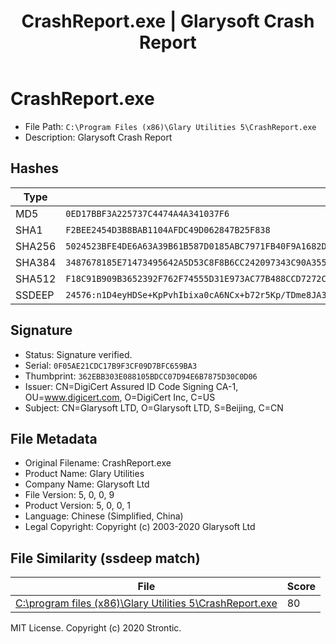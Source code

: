 ﻿---
title: CrashReport.exe | Glarysoft Crash Report
excerpt: What is CrashReport.exe?
---

# CrashReport.exe 

* File Path: `C:\Program Files (x86)\Glary Utilities 5\CrashReport.exe`
* Description: Glarysoft Crash Report

## Hashes

Type | Hash
-- | --
MD5 | `0ED17BBF3A225737C4474A4A341037F6`
SHA1 | `F2BEE2454D3B8BAB1104AFDC49D062847B25F838`
SHA256 | `5024523BFE4DE6A63A39B61B587D0185ABC7971FB40F9A1682D6B75DB740E803`
SHA384 | `3487678185E71473495642A5D53C8F8B6CC242097343C90A355C46F0DD7F9D4D50CE6E552F12BC7196D3CB8FDB84DEB5`
SHA512 | `F18C91B909B3652392F762F74555D31E973AC77B488CCD7272C068E30FEED2E03E080A7A66E19F36862FE770F0462A1C9F5F86989FE32BC50412F6A74A3E9CDA`
SSDEEP | `24576:n1D4eyHDSe+KpPvhIbixa0cA6NCx+b72r5Kp/TDme8JA3hL:1D4eyHXhRqwwbi9Kp/me8JA3F`

## Signature

* Status: Signature verified.
* Serial: `0F05AE21CDC17B9F3CF09D7BFC659BA3`
* Thumbprint: `362EBB303E088105BDCC07D94E6B7875D30C0D06`
* Issuer: CN=DigiCert Assured ID Code Signing CA-1, OU=www.digicert.com, O=DigiCert Inc, C=US
* Subject: CN=Glarysoft LTD, O=Glarysoft LTD, S=Beijing, C=CN

## File Metadata

* Original Filename: CrashReport.exe
* Product Name: Glary Utilities
* Company Name:  Glarysoft Ltd
* File Version: 5, 0, 0, 9
* Product Version: 5, 0, 0, 1
* Language: Chinese (Simplified, China)
* Legal Copyright: Copyright (c) 2003-2020 Glarysoft Ltd


## File Similarity (ssdeep match)

File | Score
-- | --
[C:\program files (x86)\Glary Utilities 5\CrashReport.exe](CrashReport.exe-1D92915D83040E3CC6C2B5ED67B286E1.md) | 80




MIT License. Copyright (c) 2020 Strontic.


